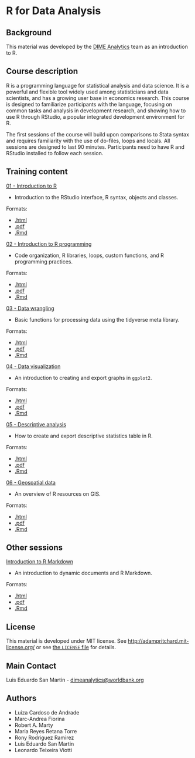 # R for Data Analysis

## Background
This material was developed by the [DIME Analytics](https://www.worldbank.org/en/research/dime/data-and-analytics) team as an introduction to R.

## Course description
R is a programming language for statistical analysis and data science. It is a powerful and flexible tool widely used among statisticians and data scientists, and has a growing user base in economics research. This course is designed to familiarize participants with the language, focusing on common tasks and analysis in development research, and showing how to use R through RStudio, a popular integrated development environment for R.

The first sessions of the course will build upon comparisons to Stata syntax and requires familiarity with the use of do-files, loops and locals. All sessions are designed to last 90 minutes. Participants need to have R and RStudio installed to follow each session.

## Training content

[01 - Introduction to R](https://raw.githack.com/worldbank/dime-r-training/main/Presentations/01-intro-to-R.html)

- Introduction to the RStudio interface, R syntax, objects and classes.

Formats:
- [.html](https://raw.githack.com/worldbank/dime-r-training/main/Presentations/01-intro-to-R.html)
- [.pdf](https://raw.githack.com/worldbank/dime-r-training/main/Presentations/01-intro-to-R.pdf)
- [.Rmd](https://raw.githack.com/worldbank/dime-r-training/main/Presentations/01-intro-to-R.Rmd)

[02 - Introduction to R programming](https://raw.githack.com/worldbank/dime-r-training/main/Presentations/02-intro-to-R-programming.html)

- Code organization, R libraries, loops, custom functions, and R programming practices.

Formats:
- [.html](https://raw.githack.com/worldbank/dime-r-training/main/Presentations/02-intro-to-R-programming.html)
- [.pdf](https://raw.githack.com/worldbank/dime-r-training/main/Presentations/02-intro-to-R-programming.pdf)
- [.Rmd](https://raw.githack.com/worldbank/dime-r-training/main/Presentations/02-intro-to-R-programming.Rmd)

[03 - Data wrangling](https://raw.githack.com/worldbank/dime-r-training/main/Presentations/03-data-wrangling.html)

- Basic functions for processing data using the tidyverse meta library.

Formats:
- [.html](https://raw.githack.com/worldbank/dime-r-training/main/Presentations/03-data-wrangling.html)
- [.pdf](https://raw.githack.com/worldbank/dime-r-training/main/Presentations/03-data-wrangling.pdf)
- [.Rmd](https://raw.githack.com/worldbank/dime-r-training/main/Presentations/03-data-wrangling.Rmd)

[04 - Data visualization](https://raw.githack.com/worldbank/dime-r-training/main/Presentations/04-data-visualization.html)

- An introduction to creating and export graphs in `ggplot2`.

Formats:
- [.html](https://raw.githack.com/worldbank/dime-r-training/main/Presentations/04-data-visualization.html)
- [.pdf](https://raw.githack.com/worldbank/dime-r-training/main/Presentations/04-data-visualization.pdf)
- [.Rmd](https://raw.githack.com/worldbank/dime-r-training/main/Presentations/04-data-visualization.Rmd)

[05 - Descriptive analysis](https://raw.githack.com/worldbank/dime-r-training/main/Presentations/05-descriptive-analysis.html)

- How to create and export descriptive statistics table in R.

Formats:
- [.html](https://raw.githack.com/worldbank/dime-r-training/main/Presentations/05-descriptive-analysis.html)
- [.pdf](https://raw.githack.com/worldbank/dime-r-training/main/Presentations/05-descriptive-analysis.pdf)
- [.Rmd](https://raw.githack.com/worldbank/dime-r-training/main/Presentations/05-descriptive-analysis.Rmd)

[06 - Geospatial data](https://raw.githack.com/worldbank/dime-r-training/main/Presentations/06-spatial-data.html)

- An overview of R resources on GIS.

Formats:
- [.html](https://raw.githack.com/worldbank/dime-r-training/main/Presentations/06-spatial-data.html)
- [.pdf](https://raw.githack.com/worldbank/dime-r-training/main/Presentations/06-spatial-data.pdf)
- [.Rmd](https://raw.githack.com/worldbank/dime-r-training/main/Presentations/06-spatial-data.Rmd)

## Other sessions

[Introduction to R Markdown](https://raw.githack.com/worldbank/dime-r-training/main/Presentations/07-r-markdown.html)

- An introduction to dynamic documents and R Markdown.

Formats:
- [.html](https://raw.githack.com/worldbank/dime-r-training/main/Presentations/07-r-markdown.html)
- [.pdf](https://raw.githack.com/worldbank/dime-r-training/main/Presentations/07-r-markdown.pdf)
- [.Rmd](https://raw.githack.com/worldbank/dime-r-training/main/Presentations/07-r-markdown.Rmd)

## License
This material is developed under MIT license. See http://adampritchard.mit-license.org/ or see [the `LICENSE` file](https://github.com/worldbank/ietoolkit/blob/main/LICENSE) for details.

## Main Contact
Luis Eduardo San Martin - dimeanalytics@worldbank.org

## Authors
* Luiza Cardoso de Andrade
* Marc-Andrea Fiorina
* Robert A. Marty
* Maria Reyes Retana Torre
* Rony Rodriguez Ramirez
* Luis Eduardo San Martin
* Leonardo Teixeira Viotti
